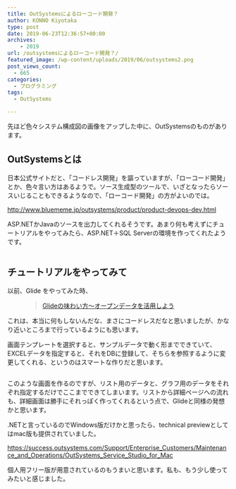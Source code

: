 ```yaml
---
title: OutSystemsによるローコード開発？
author: KONNO Kiyotaka
type: post
date: 2019-06-23T12:36:57+00:00
archives:
    - 2019
url: /outsystemsによるローコード開発？/
featured_image: /wp-content/uploads/2019/06/outsystems2.png
post_views_count:
  - 665
categories:
  - プログラミング
tags:
  - OutSystems

---
```

先ほど色々システム構成図の画像をアップした中に、OutSystemsのものがあります。

## OutSystemsとは

日本公式サイトだと、「コードレス開発」を謳っていますが、「ローコード開発」とか、色々言い方はあるようで。ソース生成型のツールで、いざとなったらソースいじることもできるようなので、「ローコード開発」の方がよいのでは。

<a href="http://www.bluememe.jp/outsystems/product/product-devops-dev.html" target="_blank" rel="noreferrer noopener" aria-label=" (opens in a new tab)">http://www.bluememe.jp/outsystems/product/product-devops-dev.html</a>

ASP.NETかJavaのソースを出力してくれるそうです。あまり何も考えずにチュートリアルをやってみたら、ASP.NET＋SQL Serverの環境を作ってくれたようです。<figure class="wp-block-image">

<img src="https://i0.wp.com/www.programmers-office.ml/wp-content/uploads/2019/06/outsystems1.png?ssl=1" alt="" class="wp-image-3003" srcset="https://i0.wp.com/www.programmers-office.ml/wp-content/uploads/2019/06/outsystems1.png?w=878&ssl=1 878w, https://i0.wp.com/www.programmers-office.ml/wp-content/uploads/2019/06/outsystems1.png?resize=300%2C237&ssl=1 300w, https://i0.wp.com/www.programmers-office.ml/wp-content/uploads/2019/06/outsystems1.png?resize=768%2C608&ssl=1 768w" sizes="(max-width: 878px) 100vw, 878px" data-recalc-dims="1" /> </figure> 

## チュートリアルをやってみて

以前、Glide をやってみた時、<figure class="wp-block-embed-wordpress wp-block-embed is-type-wp-embed is-provider-programmers-office">

<div class="wp-block-embed__wrapper">
  <blockquote class="wp-embedded-content" data-secret="6atGfG8RvH">
    <a href="https://www.programmers-office.ml/glide%e3%81%ae%e5%91%b3%e3%82%8f%e3%81%84%e6%96%b9%e3%80%9c%e3%82%aa%e3%83%bc%e3%83%97%e3%83%b3%e3%83%87%e3%83%bc%e3%82%bf%e3%82%92%e6%b4%bb%e7%94%a8%e3%81%97%e3%82%88%e3%81%86/">Glideの味わい方〜オープンデータを活用しよう</a>
  </blockquote>
</div></figure> 

これは、本当に何もしないんだな、まさにコードレスだなと思いましたが、かなり近いところまで行っているようにも思います。

画面テンプレートを選択すると、サンプルデータで動く形までできていて、EXCELデータを指定すると、それをDBに登録して、そちらを参照するように変更してくれる、というのはスマートな作りだと思います。<figure class="wp-block-image">

<img src="https://i0.wp.com/www.programmers-office.ml/wp-content/uploads/2019/06/outsystems2.png?resize=1024%2C478&#038;ssl=1" alt="" class="wp-image-3002" srcset="https://i0.wp.com/www.programmers-office.ml/wp-content/uploads/2019/06/outsystems2.png?resize=1024%2C478&ssl=1 1024w, https://i0.wp.com/www.programmers-office.ml/wp-content/uploads/2019/06/outsystems2.png?resize=300%2C140&ssl=1 300w, https://i0.wp.com/www.programmers-office.ml/wp-content/uploads/2019/06/outsystems2.png?resize=768%2C358&ssl=1 768w, https://i0.wp.com/www.programmers-office.ml/wp-content/uploads/2019/06/outsystems2.png?w=1292&ssl=1 1292w" sizes="(max-width: 1000px) 100vw, 1000px" data-recalc-dims="1" /> </figure> 

このような画面を作るのですが、リスト用のデータと、グラフ用のデータをそれぞれ指定するだけでここまでできてしまいます。リストから詳細ページへの流れも、詳細画面は勝手にそれっぽく作ってくれるという点で、Glideと同様の発想かと思います。

.NETと言っているのでWindows版だけかと思ったら、technical previewとしてはmac版も提供されていました。

<a href="https://success.outsystems.com/Support/Enterprise_Customers/Maintenance_and_Operations/OutSystems_Service_Studio_for_Mac" target="_blank" rel="noreferrer noopener" aria-label=" (opens in a new tab)">https://success.outsystems.com/Support/Enterprise_Customers/Maintenance_and_Operations/OutSystems_Service_Studio_for_Mac</a>

個人用フリー版が用意されているのもうまいと思います。私も、もう少し使ってみたいと感じました。